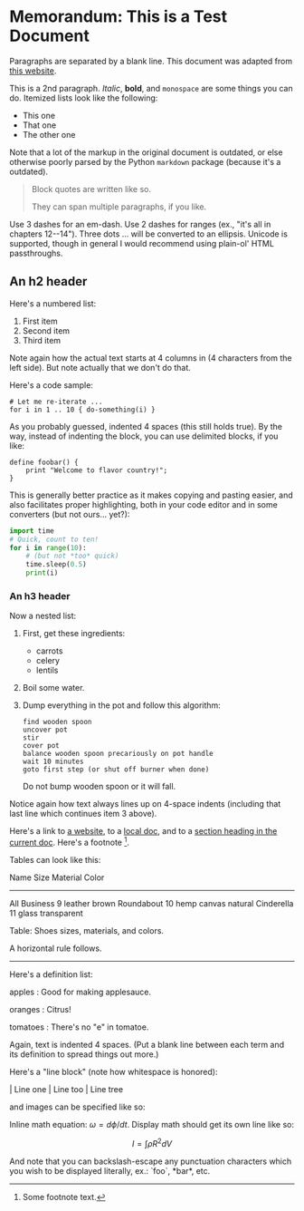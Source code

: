 # Memorandum: This is a Test Document

Paragraphs are separated by a blank line. This document was adapted from [this website](http://www.unexpected-vortices.com/sw/rippledoc/quick-markdown-example.html).

This is a 2nd paragraph. *Italic*, **bold**, and `monospace` are some things you can do. Itemized lists
look like the following:

* This one
* That one
* The other one

Note that a lot of the markup in the original document is outdated, or else otherwise poorly 
parsed by the Python `markdown` package (because it's a outdated).

> Block quotes are
> written like so.
>
> They can span multiple paragraphs,
> if you like.

Use 3 dashes for an em-dash. Use 2 dashes for ranges (ex., "it's all
in chapters 12--14"). Three dots ... will be converted to an ellipsis.
Unicode is supported, though in general I would recommend using plain-ol' HTML passthroughs.

## An h2 header

Here's a numbered list:

1. First item
2. Second item
3. Third item

Note again how the actual text starts at 4 columns in (4 characters
from the left side). But note actually that we don't do that. 

Here's a code sample:

    # Let me re-iterate ...
    for i in 1 .. 10 { do-something(i) }

As you probably guessed, indented 4 spaces (this still holds true). By the way, instead of
indenting the block, you can use delimited blocks, if you like:

```
define foobar() {
    print "Welcome to flavor country!";
}
```

This is generally better practice as it makes copying and pasting easier, and also facilitates 
proper highlighting, both in your code editor and in some converters (but not ours... yet?):

```python
import time
# Quick, count to ten!
for i in range(10):
    # (but not *too* quick)
    time.sleep(0.5)
    print(i)
```



### An h3 header

Now a nested list:

 1. First, get these ingredients:

      * carrots
      * celery
      * lentils

 2. Boil some water.

 3. Dump everything in the pot and follow
    this algorithm:

        find wooden spoon
        uncover pot
        stir
        cover pot
        balance wooden spoon precariously on pot handle
        wait 10 minutes
        goto first step (or shut off burner when done)

    Do not bump wooden spoon or it will fall.

Notice again how text always lines up on 4-space indents (including
that last line which continues item 3 above).

Here's a link to [a website](http://foo.bar), to a [local
doc](local-doc.html), and to a [section heading in the current
doc](#an-h2-header). Here's a footnote [^1].

[^1]: Some footnote text.

Tables can look like this:

Name           Size  Material      Color
------------- -----  ------------  ------------
All Business      9  leather       brown
Roundabout       10  hemp canvas   natural
Cinderella       11  glass         transparent

Table: Shoes sizes, materials, and colors.



A horizontal rule follows.

***

Here's a definition list:

apples
  : Good for making applesauce.

oranges
  : Citrus!

tomatoes
  : There's no "e" in tomatoe.

Again, text is indented 4 spaces. (Put a blank line between each
term and  its definition to spread things out more.)

Here's a "line block" (note how whitespace is honored):

| Line one
|   Line too
| Line tree

and images can be specified like so:

<!-- ![example image](example-image.jpg "An exemplary image") -->

Inline math equation: $\omega = d\phi / dt$. Display
math should get its own line like so:

$$I = \int \rho R^{2} dV$$

And note that you can backslash-escape any punctuation characters
which you wish to be displayed literally, ex.: \`foo\`, \*bar\*, etc.